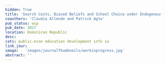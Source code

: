 ```yaml
---
hidden: True
title: 'Search Costs, Biased Beliefs and School Choice under Endogenously Limited Information'
coauthors: 'Claudia Allende and Patrick Agte'
pub_status: wip
pub_date: 2017
location: Dominican Republic
desc:
cats: public-econ education development info io
link_jour:
image:   'images/journalThumbnails/workinprogress.jpg'
abstract: ''
---
```

